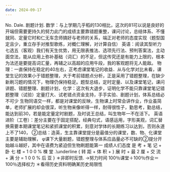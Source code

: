 ```yaml
---
date: 2024-09-17
---
```


No.
Dale.
剧题计划.
数学：与上学期几乎稻的130相比，这次的81可以说是良好的开端但需要更持久的努力此门的成绩主要靠错题重整，课问讨论，总结体系、不懂就同、定量它时和仁无车念师搞好与老师的关系，端正对老师的态度实现（题型国定且少，重立存手对推型歌练，对概仁理解，对计算自信）
英语：阅读其型听力七选五（客观）我们有天生优势，用无限表推法、选项先行法、预判答案法，主动面空法，能从应用上弥补基础（词汇）的不足，但这传究还是有能力上限的，根本为法还是要提高词汇量，再辅之以高超的应用牛段，我的客观题将无人能敌。
物理：一直保持在稳定的40左右，正考虑课堂笔记的收益．从与化学对比未看，课堂生记的效果小于错题整理，大于考前错题点分析，正是采用了错题整理，在缺少新刷习题的情况下，物理仍保持稳足。题型总结，定时定量、以及课堂笔记，课问讲题、错题整理、剧题计划，化学：这次有大退步，证明化学不能只靠课堂笔记错题整理（试验）定量打大、试老错点资金支持，手手实验、剧题计划，体系总结必不可少
生物同语交一样，都是对课堂的反映，生物课上时常会讲作业，作业虽简单，老师扩展的却会很深，听生物来像听得一样，耐得很性子，勤思考，勤总结，能达到前30，若是能定量定时剧题，及时说王总结，叫生物年一不在活下。
英语进阶（工卷）：差分主要在于固定搭配，经典句式，语感运用，字形美观，词汇替换需要本期课堂笔记和紧抓课堂的积累，刻意对学体的长期练习以达到，否则永道上不了140，
②总结：造英，生主靠课堂提分是最值分的课堂，数、物、化课堂主要是辅助理解，
φ课下大量剧题，错题整理与体系应品量必不可缺的②提分开始越斗越好，其中在语费为紧迫但生物刷题能第一
成绩人们态度
是 考 + 笔 记 + 卧 七 楼 = 1 0 0 \% 棵 堂 .\underline { 转 距 + 体 积 + } 展 时 + 最 2 厘 + 交 流 + 满 分 = 1 0 0 \% 后 亚 }
＊非即时反馈.
→努力时间
100％课堂＋100％作业＝100％选择权力
＊看得历史资料明确某历史局限性
